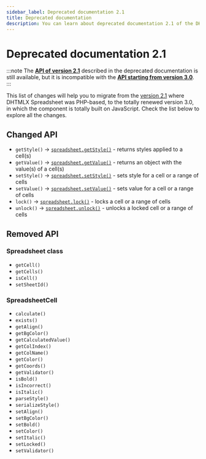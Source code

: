 ```yaml
---
sidebar_label: Deprecated documentation 2.1
title: Deprecated documentation
description: You can learn about deprecated documentation 2.1 of the DHTMLX JavaScript Spreadsheet library. Please, use the updated documentation. Browse developer guides and API reference, try out code examples and live demos, and download a free 30-day evaluation version of DHTMLX Spreadsheet.
---
```


# Deprecated documentation 2.1

:::note
The [**API of version 2.1**](https://docs.dhtmlx.com/spreadsheet__reference.html) described in the deprecated documentation is still available, but it is incompatible with the [**API starting from version 3.0**](api/api_overview.md).
:::

This list of changes will help you to migrate from the [version 2.1](https://docs.dhtmlx.com/spreadsheet__index.html) where DHTMLX Spreadsheet was PHP-based, to the totally renewed version 3.0, in which the component is totally built on JavaScript. Check the list below to explore all the changes.

## Changed API

- `getStyle()` -> [`spreadsheet.getStyle()`](api/spreadsheet_getstyle_method.md) - returns styles applied to a cell(s)
- `getValue()` -> [`spreadsheet.getValue()`](api/spreadsheet_getvalue_method.md) - returns an object with the value(s) of a cell(s)
- `setStyle()` -> [`spreadsheet.setStyle()`](api/spreadsheet_setstyle_method.md) - sets style for a cell or a range of cells
- `setValue()` -> [`spreadsheet.setValue()`](api/spreadsheet_setvalue_method.md) - sets value for a cell or a range of cells
- `lock()` -> [`spreadsheet.lock()`](api/spreadsheet_lock_method.md) - locks a cell or a range of cells
- `unlock()` -> [`spreadsheet.unlock()`](api/spreadsheet_unlock_method.md) - unlocks a locked cell or a range of cells

## Removed API

### Spreadsheet class

- `getCell()`
- `getCells()`
- `isCell()`
- `setSheetId()`

### SpreadsheetCell

- `calculate()`
- `exists()`
- `getAlign()`
- `getBgColor()`
- `getCalculatedValue()`
- `getColIndex()`
- `getColName()`
- `getColor()`
- `getCoords()`
- `getValidator()`
- `isBold()`
- `isIncorrect()`
- `isItalic()`
- `parseStyle()`
- `serializeStyle()`
- `setAlign()`
- `setBgColor()`
- `setBold()`
- `setColor()`
- `setItalic()`
- `setLocked()`
- `setValidator()`
